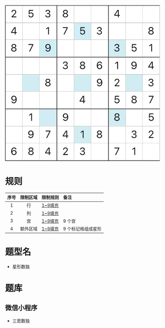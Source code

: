 ![](../../../../../images/sudoku/星形数独.jpeg)

# 规则

| 序号  | 限制区域 | 限制规则    | 备注         |
|:---:|:----:|:--------|:-----------|
|  1  |  行   | [1~9填充] |            |
|  2  |  列   | [1~9填充] |            |
|  3  |  宫   | [1~9填充] | 9 个宫       |
|  4  | 额外区域 | [1~9填充] | 9 个标记格组成星形 |

# 题型名

- 星形数独

# 题库

## 微信小程序

- 三思数独

[1~9填充]: ../../../../../rules.md#1~9填充